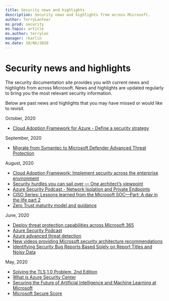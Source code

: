 ```yaml
---
title: Security news and highlights
description: Security news and highlights from across Microsoft.
author: TerryLanfear
ms.prod: security
ms.topic: article
ms.author: terrylan
manager: rkarlin
ms.date: 10/06/2020
---
```


# Security news and highlights

The security documentation site provides you with current news and highlights from across Microsoft. News and highlights are updated regularly to bring you the most relevant security information.

Below are past news and highlights that you may have missed or would like to revisit.

October, 2020

- [Cloud Adoption Framework for Azure - Define a security strategy](https://docs.microsoft.com/azure/cloud-adoption-framework/strategy/define-security-strategy)

September, 2020

- [Migrate from Symantec to Microsoft Defender Advanced Threat Protection](https://docs.microsoft.com/windows/security/threat-protection/microsoft-defender-atp/symantec-to-microsoft-defender-atp-migration)

August, 2020

- [Cloud Adoption Framework: Implement security across the enterprise environment](https://docs.microsoft.com/azure/cloud-adoption-framework/get-started/security)
- [Security hurdles you can sail over — One architect’s viewpoint](https://docs.microsoft.com/microsoft-365/solutions/security-design-principles?view=o365-worldwide)
- [Azure Security Podcast - Network Isolation and Private Endpoints](https://rss.com/podcasts/azsecpodcast/63940/)
- [CISO Series: Lessons learned from the Microsoft SOC—Part: A day in the life part 2](https://www.microsoft.com/security/blog/2020/05/04/lessons-learned-microsoft-soc-part-3c/)
- [Zero Trust maturity model and guidance](https://www.microsoft.com/security/business/zero-trust?rtc=1)

June, 2020

- [Deploy threat protection capabilities across Microsoft 365](https://docs.microsoft.com/microsoft-365/solutions/deploy-threat-protection?view=o365-worldwide)
- [Azure Security Podcast](https://azsecuritypodcast.azurewebsites.net/)
- [Azure advanced threat detection](https://docs.microsoft.com/azure/security/fundamentals/threat-detection)
- [New videos providing Microsoft security architecture recommendations](/security/compass/microsoft-security-compass-introduction)
- [Identifying Security Bug Reports Based Solely on Report Titles and Noisy Data](identifying-security-bug-reports.md)

May, 2020

- [Solving the TLS 1.0 Problem, 2nd Edition](solving-tls1-problem.md)
- [What is Azure Security Center](https://docs.microsoft.com/azure/security-center/security-center-intro)
- [Securing the Future of Artificial Intelligence and Machine Learning at Microsoft](securing-artificial-intelligence-machine-learning.md)
- [Microsoft Secure Score](https://docs.microsoft.com/microsoft-365/security/mtp/microsoft-secure-score?view=o365-worldwide)
